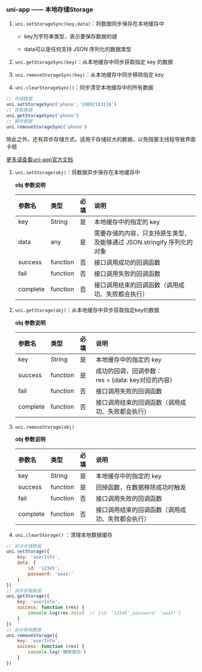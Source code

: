 ### uni-app —— 本地存储Storage

1. `uni.setStorageSync(key,data)`：将数据同步保存在本地缓存中

   - key为字符串类型，表示要保存数据的键

   - data可以是任何支持 JSON 序列化的数据类型

2. `uni.getStorageSync(key)`：从本地缓存中同步获取指定 key 的数据

3. `uni.removeStorageSync(key)`：从本地缓存中同步移除指定 key

4. `uni.clearStorageSync()`：同步清空本地缓存中的所有数据

```js
// 存储数据
uni.setStorageSync('phone','19892183116')
// 获取数据
uni.getStorageSync('phone')
// 移除数据
uni.removeStorageSync('phone')
```

除此之外，还有异步存储方式。适用于存储较大的数据，以免阻塞主线程导致界面卡顿

[更多请查看uni-app官方文档](https://uniapp.dcloud.net.cn/api/storage/storage.html#setstorage)

1. `uni.setStorage(obj)`：将数据异步保存在本地缓存中

   **obj 参数说明**

   | **参数名** | **类型** | **必填** | **说明**                                                     |
   | :--------- | :------- | :------- | :----------------------------------------------------------- |
   | key        | String   | 是       | 本地缓存中的指定的 key                                       |
   | data       | any      | 是       | 需要存储的内容，只支持原生类型、及能够通过 JSON.stringify 序列化的对象 |
   | success    | function | 否       | 接口调用成功的回调函数                                       |
   | fail       | function | 否       | 接口调用失败的回调函数                                       |
   | complete   | function | 否       | 接口调用结束的回调函数（调用成功、失败都会执行）             |

2. `uni.getStorage(obj)`：从本地缓存中异步获取指定key的数据

   **obj 参数说明**

   | **参数名** | **类型** | **必填** | **说明**                                                |
   | :--------- | :------- | :------- | :------------------------------------------------------ |
   | key        | String   | 是       | 本地缓存中的指定的 key                                  |
   | success    | function | 是       | 成功的回调，回调参数：<br />res = {data: key对应的内容} |
   | fail       | function | 否       | 接口调用失败的回调函数                                  |
   | complete   | function | 否       | 接口调用结束的回调函数（调用成功、失败都会执行）        |

3. `uni.removeStorage(obj)`

   **obj 参数说明**

   | **参数名** | **类型** | **必填** | **说明**                                         |
   | :--------- | :------- | :------- | :----------------------------------------------- |
   | key        | String   | 是       | 本地缓存中的指定的 key                           |
   | success    | function | 是       | 回掉函数，在数据移除成功时触发                   |
   | fail       | function | 否       | 接口调用失败的回调函数                           |
   | complete   | function | 否       | 接口调用结束的回调函数（调用成功、失败都会执行） |

4. `uni.clearStorage()` ：清理本地数据缓存

```js
// 异步存储数据
uni.setStorage({
    key: 'userInfo',
    data: {
        id: '12345',
        password: 'aaa1!'
    }
})
// 异步获取数据
uni.getStorage({
	key: 'userInfo',
	success: function (res) {
		console.log(res.data)  // {id: '12345',password: 'aaa1!'}
	}
})
// 异步移除数据
uni.removeStorage({
	key: 'userInfo',
	success: function (res) {
		console.log('移除成功')
	}
})
```